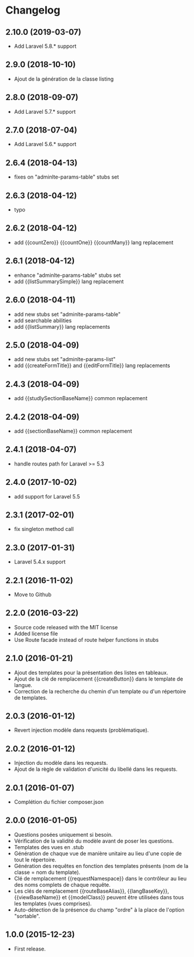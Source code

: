 Changelog
=========

2.10.0 (2019-03-07)
-------------------

- Add Laravel 5.8.* support

2.9.0 (2018-10-10)
------------------

- Ajout de la génération de la classe listing

2.8.0 (2018-09-07)
------------------

- Add Laravel 5.7.* support

2.7.0 (2018-07-04)
------------------

- Add Laravel 5.6.* support

2.6.4 (2018-04-13)
------------------

- fixes on "adminlte-params-table" stubs set

2.6.3 (2018-04-12)
------------------

- typo

2.6.2 (2018-04-12)
------------------

- add {{countZero}} {{countOne}} {{countMany}} lang replacement

2.6.1 (2018-04-12)
------------------

- enhance "adminlte-params-table" stubs set
- add {{listSummarySimple}} lang replacement

2.6.0 (2018-04-11)
------------------

- add new stubs set "adminlte-params-table"
- add searchable abilities
- add {{listSummary}} lang replacements

2.5.0 (2018-04-09)
------------------

- add new stubs set "adminlte-params-list"
- add {{createFormTitle}} and {{editFormTitle}} lang replacements

2.4.3 (2018-04-09)
------------------

- add {{studlySectionBaseName}} common replacement

2.4.2 (2018-04-09)
------------------

- add {{sectionBaseName}} common replacement

2.4.1 (2018-04-07)
------------------

- handle routes path for Laravel >= 5.3

2.4.0 (2017-10-02)
------------------

- add support for Laravel 5.5

2.3.1 (2017-02-01)
------------------

- fix singleton method call

2.3.0 (2017-01-31)
------------------

- Laravel 5.4.x support

2.2.1 (2016-11-02)
------------------

- Move to Github

2.2.0 (2016-03-22)
------------------

- Source code released with the MIT license
- Added license file
- Use Route facade instead of route helper functions in stubs

2.1.0 (2016-01-21)
------------------

- Ajout des templates pour la présentation des listes en tableaux.
- Ajout de la clé de remplacement {{createButton}} dans le template de langue.
- Correction de la recherche du chemin d'un template ou d'un répertoire de templates.

2.0.3 (2016-01-12)
------------------

- Revert injection modèle dans requests (problématique).

2.0.2 (2016-01-12)
------------------

- Injection du modèle dans les requests.
- Ajout de la règle de validation d'unicité du libellé dans les requests.

2.0.1 (2016-01-07)
------------------

- Complétion du fichier composer.json

2.0.0 (2016-01-05)
------------------

- Questions posées uniquement si besoin.
- Vérification de la validité du modèle avant de poser les questions.
- Templates des vues en .stub
- Génération de chaque vue de manière unitaire au lieu d'une copie de tout le répertoire.
- Génération des requêtes en fonction des templates présents (nom de la classe = nom du template).
- Clé de remplacement {{requestNamespace}} dans le contrôleur au lieu des noms complets de chaque requête.
- Les clés de remplacement {{routeBaseAlias}}, {{langBaseKey}}, {{viewBaseName}} et {{modelClass}}
  peuvent être utilisées dans tous les templates (vues comprises).
- Auto-détection de la présence du champ "ordre" à la place de l'option "sortable".

1.0.0 (2015-12-23)
------------------

- First release.
